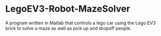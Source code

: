 # LegoEV3-Robot-MazeSolver
A program written in Matlab that controls a lego car using the Lego EV3 brick to solve a maze as well as pick up and dropoff people.
